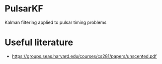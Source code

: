 # PulsarKF
Kalman filtering applied to pulsar timing problems





# Useful literature


* https://groups.seas.harvard.edu/courses/cs281/papers/unscented.pdf
